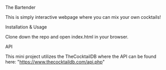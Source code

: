 The Bartender

This is simply interactive webpage where you can mix your own cocktails!

Installation & Usage

Clone down the repo and open index.html in your browser.

API

This mini project utilizes the TheCocktailDB where the API can be found here: "https://www.thecocktaildb.com/api.php"